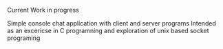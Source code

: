 Current Work in progress

Simple console chat application with client and server programs
Intended as an excericse in C programning and exploration of unix based socket programing
